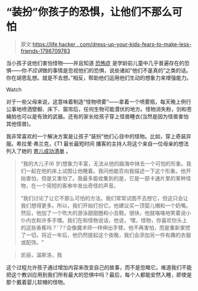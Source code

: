 # “装扮”你孩子的恐惧，让他们不那么可怕

> 原文:[https://life hacker . com/dress-up-your-kids-fears-to-make-less-friends-1798709783](https://lifehacker.com/dress-up-your-kids-fears-to-make-them-less-scary-1798709783)

当小孩子说他们害怕怪物——并且知道 [恐怖症](https://www.verywell.com/what-is-the-fear-of-monsters-2671891) 是学龄前儿童中几乎普遍存在的恐惧——你*不应该*做的事情是忽视他们的恐惧，说些诸如“他们不是真的”之类的话。你在胡思乱想。就是不去想。”相反，帮助他们运用他们生动的想象力来增强能力。

Watch

对于一些父母来说，这意味着制造“怪物喷雾”——拿着一个喷雾瓶，每天晚上例行公事地喷洒壁橱、床下、窗帘后，任何生物可能潜伏的地方。怪物消失粉，剑和苍蝇拍也可以是有效的武器。还有的家长给孩子穿上怪兽睡衣(当然是因为怪兽害怕其他怪兽)。

我非常喜欢的一个解决方案是让孩子“装扮”他们心目中的怪物。比如，穿上奇装异服。希拉里·弗兰克，《T1 最长最短时间 播客的主持人将这个来自一位母亲的想法列入了她的 [育儿成功清单](http://www.refinery29.com/2017/08/165693/longest-shortest-time-parenting-wins) 。

> “我的大儿子(6 岁)想象力丰富，无法从他的脑海中抹去一个可怕的形象。我们一起在他的床上试图让他睡着。我问他能否向我描述一下这个形象。他开始害怕，但是又害怕了。我最多能收集到的是，它是一部卡通片里的某种怪物，在一个简短的客串中发出奇怪的声音。
> 
> “我们讨论了让它不那么可怕的方法。我们常常试图不去想它，但这只会让我们想得更多。所以，我们开始打扮它。他建议买一顶婴儿帽和一个奶嘴。然后，他加了一个吹大的游泳甜甜圈和小丑鞋。很快，他就咯咯地笑着说小仆内衣和许多手镯。我们在和怪物说话，他说，‘嘿，怪物，你喜欢你头上的这些香蕉吗？’？!'会像魔术师一样伸出手臂。他不再害怕，而是重新掌控了一切。将近一年后，他仍然提起这个夜晚，我们会添加另一件有趣的衣服或配饰。"

> 凯丽，温斯洛，我

这个过程允许孩子通过增加内容来改变自己的故事，而不是忽略它。难道我们不能把这个教训应用到我们所有最大的恐惧中吗？最后，每个人都能安然入睡，即使是那个戴着婴儿软帽的怪物。